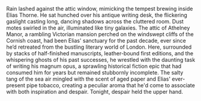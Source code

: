 Rain lashed against the attic window, mimicking the tempest brewing inside Elias Thorne. He sat hunched over his antique writing desk, the flickering gaslight casting long, dancing shadows across the cluttered room.  Dust motes swirled in the air, illuminated like tiny galaxies.  The attic of Athelney Manor, a rambling Victorian mansion perched on the windswept cliffs of the Cornish coast, had been Elias' sanctuary for the past decade, ever since he’d retreated from the bustling literary world of London.  Here, surrounded by stacks of half-finished manuscripts, leather-bound first editions, and the whispering ghosts of his past successes, he wrestled with the daunting task of writing his magnum opus, a sprawling historical fiction epic that had consumed him for years but remained stubbornly incomplete. The salty tang of the sea air mingled with the scent of aged paper and Elias' ever-present pipe tobacco, creating a peculiar aroma that he'd come to associate with both inspiration and despair. Tonight, despair held the upper hand.
